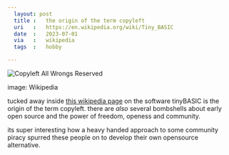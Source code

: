 ```yaml
---
  layout: post
  title :   the origin of the term copyleft
  uri   :   https://en.wikipedia.org/wiki/Tiny_BASIC
  date  :   2023-07-01
  via   :   wikipedia
  tags  :   hobby

---
```


![Copyleft All Wrongs Reserved](https://upload.wikimedia.org/wikipedia/commons/5/5c/Copyleft_All_Wrongs_Reserved.png)

image: Wikipedia

tucked away inside [this wikipedia page](https://en.wikipedia.org/wiki/Tiny_BASIC) on the software tinyBASIC is the origin of the term copyleft. there are *also* several bombshells about early open source and the power of freedom, openess and community. 

its super interesting how a heavy handed approach to some community piracy spurred these people on to develop their own opensource alternative.

